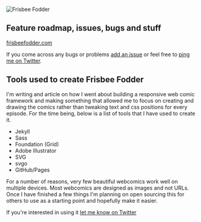 ![Frisbee Fodder](http://frisbeefodder.com/images/frisbeefodder-logo.png "Frisbee Fodder")

## Feature roadmap, issues, bugs and stuff

[frisbeefodder.com](http://frisbeefodder.com)

If you come across any bugs or problems [add an issue](https://github.com/benbrignell/frisbeefodder-issues/issues) or feel free to [ping me on Twitter](http://twitter.com/benbrignell).

## Tools used to create Frisbee Fodder
I'm writing and article on how I went about building a responsive web comic framework and making something that allowed me to focus on creating and drawing the comics rather than tweaking text and css positions for every episode. For the time being, below is a list of tools that I have used to create it.

* Jekyll
* Sass
* Foundation (Grid)
* Adobe Illustrator
* SVG
* svgo
* GitHub/Pages

For a number of reasons, very few beautiful webcomics work well on multiple devices. Most webcomics are designed as images and not URLs. Once I have finished a few things I'm planning on open sourcing this for others to use as a starting point and hopefully make it easier.

If you're interested in using it [let me know on Twitter](http://twitter.com/benbrignell)
